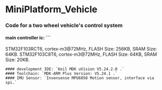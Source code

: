 # MiniPlatform_Vehicle
### Code for a two wheel vehicle's control system

#### main controller ic: ```
STM32F103RCT6, cortex-m3@72MHz, FLASH Size: 256KB, SRAM Size: 64KB.
STM32F103C8T6, cortex-m3@72MHz, FLASH Size:  64KB, SRAM Size: 20KB.
```
#### development IDE: `Keil MDK uVision V5.24.2.0 .`
#### Toolchain: `MDK-ARM Plus Version: V5.24.1 .`
#### IMU Sensor: `Invensense MPU6050 Motion sensor, interface via spi.`
